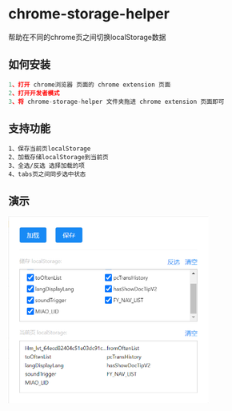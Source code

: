 # chrome-storage-helper

帮助在不同的chrome页之间切换localStorage数据

## 如何安装
```js
1、打开 chrome浏览器 页面的 chrome extension 页面
2、打开开发者模式
3、将 chrome-storage-helper 文件夹拖进 chrome extension 页面即可
```

## 支持功能
```
1、保存当前页localStorage
2、加载存储localStorage到当前页
3、全选/反选 选择加载的项
4、tabs页之间同步选中状态
```
## 演示
<img src='./assets/example.png' width="400"/>
<!-- ![image](./assets/example.png) -->